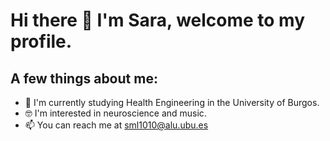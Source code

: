 # Hi there 👋 I'm Sara, welcome to my profile.

## A few things about me:

- 🌱 I'm currently studying Health Engineering in the University of Burgos.
- 🤓 I'm interested in neuroscience and music.
- 📫 You can reach me at sml1010@alu.ubu.es
